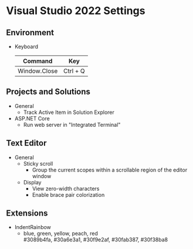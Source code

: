 # Visual Studio 2022 Settings

## Environment

-   Keyboard

    | Command      | Key      |
    | ------------ | -------- |
    | Window.Close | Ctrl + Q |

## Projects and Solutions

-   General
    -   Track Active Item in Solution Explorer
-   ASP.NET Core
    -   Run web server in "Integrated Terminal"

## Text Editor

-   General
    -   Sticky scroll
        -   Group the current scopes within a scrollable region of the editor window
    -   Display
        -   View zero-width characters
        -   Enable brace pair colorization

## Extensions

-   IndentRainbow
    -   blue, green, yellow, peach, red<br>
        #3089b4fa, #30a6e3a1, #30f9e2af, #30fab387, #30f38ba8
